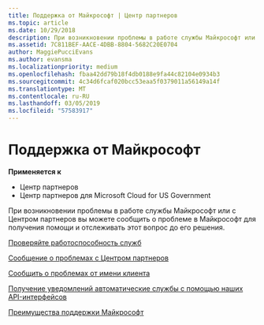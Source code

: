 ```yaml
---
title: Поддержка от Майкрософт | Центр партнеров
ms.topic: article
ms.date: 10/29/2018
description: При возникновении проблемы в работе службы Майкрософт или с Центром партнеров вы можете сообщить о проблеме в Майкрософт для получения помощи и отслеживать этот вопрос до его решения.
ms.assetid: 7C811BEF-AACE-4DBB-8804-5682C20E0704
author: MaggiePucciEvans
ms.author: evansma
ms.localizationpriority: medium
ms.openlocfilehash: fbaa42dd79b18f4db0188e9fa44c82104e0934b3
ms.sourcegitcommit: 4c34d6fcaf020bcc53eaa5f0379011a56149a14f
ms.translationtype: MT
ms.contentlocale: ru-RU
ms.lasthandoff: 03/05/2019
ms.locfileid: "57583917"
---
```

# <a name="support-from-microsoft"></a>Поддержка от Майкрософт

**Применяется к**

-  Центр партнеров
-  Центр партнеров для Microsoft Cloud for US Government


При возникновении проблемы в работе службы Майкрософт или с Центром партнеров вы можете сообщить о проблеме в Майкрософт для получения помощи и отслеживать этот вопрос до его решения.

[Проверяйте работоспособность служб](check-service-health.md)

[Сообщение о проблемах с Центром партнеров](report-problems-with-partner-center.md)

[Сообщить о проблемах от имени клиента](report-problems-on-behalf-of-a-customer.md)

[Получение уведомлений автоматические службы с помощью наших API-интерфейсов](get-automated-service-notifications-with-our-apis.md)

[Преимущества поддержки Майкрософт](https://partner.microsoft.com/support/contact-support)

 

 



